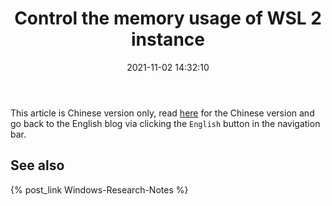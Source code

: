 ﻿---
title: Control the memory usage of WSL 2 instance
date: 2021-11-02 14:32:10
categories:
- [Technologies, Windows, Windows Research Notes, Development Environment]
tags:
- Technologies
- Windows
- Windows Research Notes
- Development Environment
---

This article is Chinese version only, read [here](https://mourinaruto.github.io/zh/2021/11/02/Control-the-memory-usage-of-WSL-2-instance/)
for the Chinese version and go back to the English blog via clicking the `English` button in the navigation bar.

## See also

{% post_link Windows-Research-Notes %}
